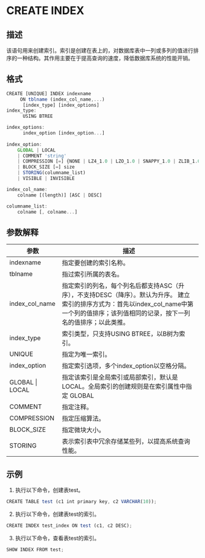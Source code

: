 CREATE INDEX 
=================================



描述 
-----------

该语句用来创建索引。索引是创建在表上的，对数据库表中一列或多列的值进行排序的一种结构。其作用主要在于提高查询的速度，降低数据库系统的性能开销。

格式 
-----------

```javascript
CREATE [UNIQUE] INDEX indexname 
     ON tblname (index_col_name,...) 
      [index_type] [index_options] 
index_type: 
      USING BTREE

index_options: 
      index_option [index_option...]
      
index_option: 
    GLOBAL | LOCAL
    | COMMENT 'string'
    | COMPRESSION [=] {NONE | LZ4_1.0 | LZO_1.0 | SNAPPY_1.0 | ZLIB_1.0}
    | BLOCK_SIZE [=] size
    | STORING(columname_list) 
    | VISIBLE | INVISIBLE

index_col_name: 
    colname [(length)] [ASC | DESC]

columname_list: 
    colname [, colname...]
```



参数解释 
-------------



|     **参数**      |                                                          **描述**                                                           |
|-----------------|---------------------------------------------------------------------------------------------------------------------------|
| indexname       | 指定要创建的索引名称。                                                                                                               |
| tblname         | 指过索引所属的表名。                                                                                                                |
| index_col_name  | 指定索引的列名，每个列名后都支持ASC（升序），不支持DESC（降序）。默认为升序。 建立索引的排序方式为：首先以index_col_name中第一个列的值排序；该列值相同的记录，按下一列名的值排序；以此类推。 |
| index_type      | 索引类型，只支持USING BTREE，以B树为索引。                                                                                               |
| UNIQUE          | 指定为唯一索引。                                                                                                                  |
| index_option    | 指定索引选项，多个index_option以空格分隔。                                                                                               |
| GLOBAL \| LOCAL | 指定该索引是全局索引或局部索引，默认是LOCAL。全局索引的创建规则是在索引属性中指定 GLOBAL                                                                                                |
| COMMENT         | 指定注释。                                                                                                                     |
| COMPRESSION     | 指定压缩算法。                                                                                                                   |
| BLOCK_SIZE      | 指定微块大小。                                                                                                                   |
| STORING         | 表示索引表中冗余存储某些列，以提高系统查询性能。                                                                                                  |



示例 
-----------

1. 执行以下命令，创建表test。

   




```javascript
CREATE TABLE test (c1 int primary key, c2 VARCHAR(10));
```



2. 执行以下命令，创建表test的索引。

   




```javascript
CREATE INDEX test_index ON test (c1, c2 DESC);
```



3. 执行以下命令，查看表test的索引。

   




```javascript
SHOW INDEX FROM test;
```


